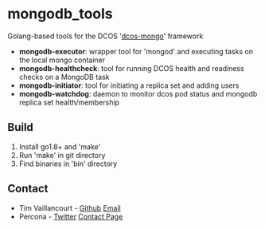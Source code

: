 # mongodb_tools

Golang-based tools for the DCOS '[dcos-mongo](https://github.com/mesosphere/dcos-mongo)' framework

- **mongodb-executor**: wrapper tool for 'mongod' and executing tasks on the local mongo container
- **mongodb-healthcheck**: tool for running DCOS health and readiness checks on a MongoDB task
- **mongodb-initiator**: tool for initiating a replica set and adding users
- **mongodb-watchdog**: daemon to monitor dcos pod status and mongodb replica set health/membership

## Build

1. Install go1.8+ and 'make'
2. Run 'make' in git directory
3. Find binaries in 'bin' directory

## Contact
- Tim Vaillancourt - [Github](https://github.com/timvaillancourt) [Email](mailto:tim.vaillancourt@percona.com)
- Percona - [Twitter](https://twitter.com/Percona) [Contact Page](https://www.percona.com/about-percona/contact)
